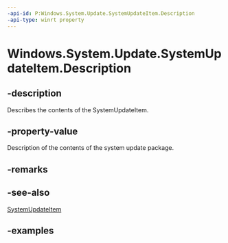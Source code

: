 ```yaml
---
-api-id: P:Windows.System.Update.SystemUpdateItem.Description
-api-type: winrt property
---
```


<!-- Property syntax.
public string Description { get; }
-->

# Windows.System.Update.SystemUpdateItem.Description

## -description
Describes the contents of the SystemUpdateItem.

## -property-value
Description of the contents of the system update package.

## -remarks

## -see-also
[SystemUpdateItem](systemupdateitem.md)

## -examples

